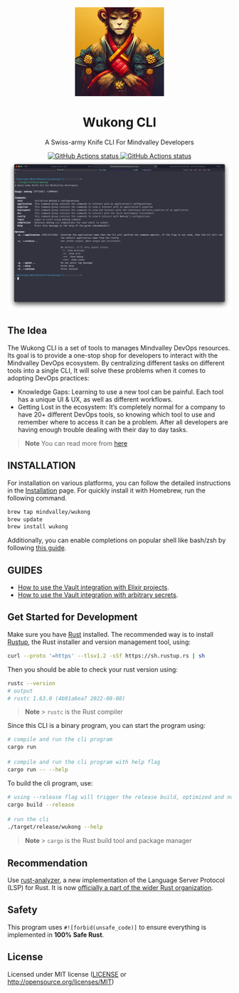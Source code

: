 <div align="center">
  <img alt="Wukong CLI" src="./.github/img/wukong_logo.png" width="200" height="200">
</div>

<p align="center">
  <h1 align="center">
    Wukong CLI
  </h1>
</p>

<p align="center">A Swiss-army Knife CLI For Mindvalley Developers</p>

<div align="center">
    <a href="https://github.com/mindvalley/wukong-cli/actions/workflows/ci.yml">
      <img alt="GitHub Actions status" src="https://github.com/mindvalley/wukong-cli/actions/workflows/ci.yml/badge.svg">
    </a>
    <a href="https://github.com/mindvalley/wukong-cli/actions/workflows/release.yml">
      <img alt="GitHub Actions status" src="https://github.com/mindvalley/wukong-cli/actions/workflows/release.yml/badge.svg">
    </a>
</div>

<div align="center">
  <img alt="Wukong CLI" src="./.github/img/wukong_help.png">
</div>

## The Idea

The Wukong CLI is a set of tools to manages Mindvalley DevOps resources. Its goal is to provide a one-stop shop for developers to interact with the Mindvalley DevOps ecosystem. By centralizing different tasks on different tools into a single CLI, It will solve these problems when it comes to adopting DevOps practices:

- Knowledge Gaps: Learning to use a new tool can be painful. Each tool has a unique UI & UX, as well as different workflows.
- Getting Lost in the ecosystem: It’s completely normal for a company to have 20+ different DevOps tools, so knowing which tool to use and remember where to access it can be a problem. After all developers are having enough trouble dealing with their day to day tasks.

> **Note**
> You can read more from [here](https://mindvalley.atlassian.net/wiki/spaces/PXP/pages/450396161/PD2+-+A+Swiss-army+Knife+CLI+For+Mindvalley+Developers)

## INSTALLATION  

For installation on various platforms, you can follow the detailed instructions in the [Installation](https://github.com/mindvalley/wukong-cli/wiki/Installation) page. For quickly install it with Homebrew, run the following command.

```bash
brew tap mindvalley/wukong
brew update
brew install wukong
```

Additionally, you can enable completions on popular shell like bash/zsh by following [this guide](https://docs.brew.sh/Shell-Completion).  

## GUIDES

- [How to use the Vault integration with Elixir projects](guides/elixir_working_with_secrets_in_bunker.md).
- [How to use the Vault integration with arbitrary secrets](guides/working_with_generic_secrets_in_bunker.md).

## Get Started for Development

Make sure you have [Rust](https://www.rust-lang.org/) installed. The recommended way is to install [Rustup](https://www.rust-lang.org/learn/get-started), the Rust installer and version management tool, using:

```bash
curl --proto '=https' --tlsv1.2 -sSf https://sh.rustup.rs | sh
```

Then you should be able to check your rust version using:

```bash
rustc --version
# output
# rustc 1.63.0 (4b91a6ea7 2022-08-08)
```

> **Note** > `rustc` is the Rust compiler

Since this CLI is a binary program, you can start the program using:

```bash
# compile and run the cli program
cargo run

# compile and run the cli program with help flag
cargo run -- --help
```

To build the cli program, use:

```bash
# using --release flag will trigger the release build, optimized and no debug info
cargo build --release

# run the cli
./target/release/wukong --help
```

> **Note** > `cargo` is the Rust build tool and package manager

## Recommendation

Use [rust-analyzer](https://rust-analyzer.github.io/), a new implementation of the Language Server Protocol (LSP) for Rust.
It is now [officially a part of the wider Rust organization](https://blog.rust-lang.org/2022/02/21/rust-analyzer-joins-rust-org.html).

## Safety

This program uses `#![forbid(unsafe_code)]` to ensure everything is implemented in **100% Safe Rust**.

## License

Licensed under MIT license ([LICENSE](LICENSE) or http://opensource.org/licenses/MIT)

